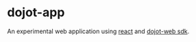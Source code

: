 # dojot-app
An experimental web application using [react](reactjs.org) and [dojot-web sdk](github.com/znti/dojot-web).
